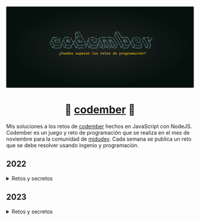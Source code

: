 <div align="center">

![Codember](./assets/codember.webp)

# 📗 [codember](https://codember.dev) 📗

</div>

Mis soluciones a los retos de [codember](https://codember.dev) hechos en JavaScript con NodeJS. Codember es un juego y reto de programación que se realiza en el mes de noviembre para la comunidad de [midudev](https://midu.dev). Cada semana se publica un reto que se debe resolver usando ingenio y programación.



## 2022
<details>
<summary>Retos y secretos</summary>


### Retos

- [Reto 1](https://github.com/cosmoart/codember/blob/main/2022/challenge01.md)
- [Reto 2](https://github.com/cosmoart/codember/blob/main/2022/challenge02.md)
- [Reto 3](https://github.com/cosmoart/codember/blob/main/2022/challenge03.md)
- [Reto 4](https://github.com/cosmoart/codember/blob/main/2022/challenge04.md)
- [Reto 5](https://github.com/cosmoart/codember/blob/main/2022/challenge05.md)

### Secretos

#### 🖼️ 1) Imagen corrupta

Navegando por las carpetas te puedes encontrar con una imagen corrupta que puedes ver con el comando que lee archivos. En la imagen se encuentra un comando que debes completar con el nombre de la persona que aparece allí.

<!-- $ say elon musk -->

#### 🐮 2) La vaca

- La **vaca** te **dice** lo que debes hacer.
- Prueba con los nuevos comandos.
- Tony Monroe es el dueño de la vaca.

<!-- $ ping midu.dev -->

#### 🎊 3) Confeti

Un simple comando que te tira confeti.

- El que persevera alcanza.
- El que persevera alcanza.
- El que persevera alcanza.

<!-- $ confetti  --- Enviar el comando varias veces -->

#### 🕹️ 4) Minijuego

- Un comando que se encuentra en la lista de ayuda (help) te da una pista.
- Es un juego famoso que salio para la Game Boy.
- Consta de dos palabras: `___ ___`.

<!-- $ play tetris --- Con llenar una linea horizontal basta -->

#### 🛢️ 5) Rick roll

- Usa el comando `do` con tres parametros: `do ___ ___ ___`.
- Es una frase icónica de un juego de la Nintendo 64.
- La frase tiene sentido, por ejemplo: `do a task now`.
- La relación con el [rick roll](https://www.youtube.com/watch?v=dQw4w9WgXcQ) es que el comando incluye una palabra de este.
- Es un easter egg en Google.

<!-- $ do a barrel roll -->

#### 🎭 6) Somos legión

- Tienes un nuevo mensaje, puedes leerlo con el nuevo comando.
- Puedes obtener ayuda poniendo el nuevo comando con el parametro `--help`: `___ --help`.
- "109105100117" -> midu

<!-- submit t8vjh832948fcnal -->

#### 👽 7) Contra

- En el juego _Contra_, había varios trucos que hacían el juego más fácil.
- Por ejemplo, hacer `Círculo, L1, Izquierda, R1, L2, X, R1, L1, Círculo, X` en _GTA V_ te da un coche de golf.
- No es necesario enviar un comando.

<!-- ⬆️, ⬆️, ⬇️, ⬇️, ⬅️, ➡️, ⬅️, ➡️, B, A  -->

#### 📦 8) npm run init

- Ahora se puede acceder a la carpeta `public` con el comando.
- Escribe los comandos sin abreviarlos.

<!-- submit bug -->

<br/>
<br/>

**_IMPORTANTE:_**

- Todos los comandos deben estar en inglés.
- En el archivo `CHANGELOG.md` puede haber pistas extra.
</details>


## 2023
<details>
<summary>Retos y secretos</summary>


### Retos

- [Reto 1](https://github.com/cosmoart/codember/blob/main/2023/challenge01.md)
- [Reto 2](https://github.com/cosmoart/codember/blob/main/2023/challenge02.md)


### Secretos

#### 👽 1) Contra

- En el juego de la NES _Contra_ había varios trucos que hacían el juego más fácil, tienes que ejecutar uno de ellos.
- Por ejemplo, hacer `Círculo, L1, Izquierda, R1, L2, X, R1, L1, Círculo, X` en _GTA V_ te da un coche de golf.
- No es necesario enviar un comando, solo hacer una combinación de teclas.
- En _Contra_ este truco te daba 30 vidas.


<!-- ⬆️, ⬆️, ⬇️, ⬇️, ⬅️, ➡️, ⬅️, ➡️, B, A  -->

#### 🧑🏻‍🦲 2) Say my name

- Usa los comandos para moverte entre carpetas y leer archivos. (Usa el comando `help` para obtener una lista de los comandos disponibles).
- `name` No es lo mismo que `last-name`
- La persona es el CEO de una importante empresa de hosting que empieza con V y termina con l.

<!-- $ submit rauch -->

#### 📅 3) La fecha especial

- Tienes un nuevo email, puedes ver tus emails con el comando `mail`.
- Para leer un email usa el comando `mail <id>`.
- Recuerda usar el formato correcto para la fecha.

<!-- $ submit 2023-12-01 -->

#### 🎊 4) Confeti

- Puedes leer el archivo `CHANGELOG.txt` para obtener información de la nueva versión.
- El que persevera alcanza.

<!-- $ confetti  --- Enviar el comando varias veces -->

#### 🪄 5) Magia!

- Puedes leer el archivo `CHANGELOG.txt` para obtener información de la nueva versión.
- Es solo una palabra, en minúsculas.
- Existe una película de Disney con el mismo nombre.


<!-- $ submit itsmagic -->

#### 🟧 6) Adivinanza

- Tienes un nuevo email, puedes ver tus emails con el comando `mail`.
- Para leer un email usa el comando `mail <id>`.
- Debes enviarlo con el comando submit: `submit <respuesta>`.

</details>